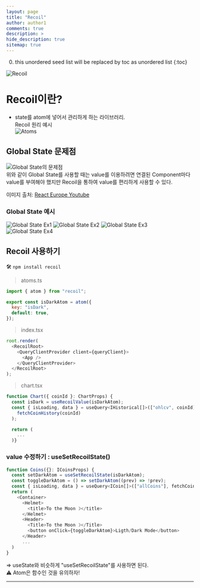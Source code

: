 ```yaml
---
layout: page
title: "Recoil"
author: author1
comments: true
description: >
hide_description: true
sitemap: true
---
```


0. this unordered seed list will be replaced by toc as unordered list 
{:toc}

![Recoil](/assets/study/react_Image/recoil_logo.png)
# Recoil이란?
- state를 atom에 넣어서 관리하게 하는 라이브러리.<br>
Recoil 원리 예시<br>
![Atoms](/assets/study/react_Image/recoil-atoms.png)
## Global State 문제점
![Global State의 문제점](/assets/study/react_Image/global-state.png)<br>
위와 같이 Global State를 사용할 때는 value를 이용하려면 연결된 Component마다<br>value를 부여해야 했지만 Recoil을 통하여 value를 편리하게 사용할 수 있다.<br>

이미지 출처: <a href="https://www.youtube.com/watch?v=_ISAA_Jt9kI&t=280s" target="_blank">React Europe Youtube</a>
### Global State 예시
![Global State Ex1](/assets/study/react_Image/recoil/globalStateEx1.png)
![Global State Ex2](/assets/study/react_Image/recoil/globalStateEx2.png)
![Global State Ex3](/assets/study/react_Image/recoil/globalStateEx3.png)
![Global State Ex4](/assets/study/react_Image/recoil/globalStateEx4.png)
## Recoil 사용하기
🛠️ `npm install recoil`

> atoms.ts
```js
import { atom } from "recoil";

export const isDarkAtom = atom({
  key: "isDark",
  default: true,
});
```

> index.tsx
```js
root.render(
  <RecoilRoot>
    <QueryClientProvider client={queryClient}>
      <App />
    </QueryClientProvider>
  </RecoilRoot>
);
```

> chart.tsx
```js
function Chart({ coinId }: ChartProps) {
  const isDark = useRecoilValue(isDarkAtom);
  const { isLoading, data } = useQuery<IHistorical[]>(["ohlcv", coinId], () =>
    fetchCoinHistory(coinId)
  );

  return (
    ...
  )}
```

### value 수정하기 : useSetRecoilState()
```js
function Coins({}: ICoinsProps) {
  const setDarkAtom = useSetRecoilState(isDarkAtom);
  const toggleDarkAtom = () => setDarkAtom((prev) => !prev);
  const { isLoading, data } = useQuery<ICoin[]>(["allCoins"], fetchCoins);
  return (
    <Container>
      <Helmet>
        <title>To the Moon ☽</title>
      </Helmet>
      <Header>
        <Title>To the Moon ☽</Title>
        <button onClick={toggleDarkAtom}>Ligth/Dark Mode</button>
      </Header>
      ...
  )
}
```
=> useState와 비슷하게 "useSetRecoilState"를 사용하면 된다.<br>
⚠️ Atom은 함수인 것을 유의하자!
<hr>

